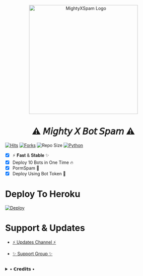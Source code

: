 <p align="center">
  <img src="https://telegra.ph/file/38eae16b57a0c2d039423.jpg"width="350"" alt="MightyXSpam Logo">
</p>
<h1 align="center">
  <b>⚠️ 𝘔𝘪𝘨𝘩𝘵𝘺 𝘟 𝘉𝘰𝘵 𝘚𝘱𝘢𝘮 ⚠️</b>
</h1>

[![Hits](https://hits.seeyoufarm.com/api/count/incr/badge.svg?url=https%3A%2F%2Fgithub.com%2FBeingMighty%2FMightyXBotSpam&count_bg=%2379C83D&title_bg=%23555555&icon=&icon_color=%23E7E7E7&title=Hits&edge_flat=true)](https://github.com/BeingMighty/MightyXBotSpam)
[![Forks](https://img.shields.io/github/forks/BeingMighty/MightyXBotSpam?style=flat-square&color=blue)](https://github.com/BeingMighty/MightyXBotSpam/fork)
![Repo Size](https://img.shields.io/github/repo-size/BeingMighty/MightyXBotSpam?&color=limegreen&style=flat-square&logo=github)
[![Python](https://img.shields.io/badge/Python-v3.9.7-blue?style=flat-square)](https://www.python.org/)

 
- [x] ⚡ 𝐅𝐚𝐬𝐭 & 𝐒𝐭𝐚𝐛𝐥𝐞 ✨
- [x] Deploy 10 Bots in One Time 🔥
- [x] PormSpam 🌚
- [x] Deploy Using Bot Token 🤖

# Deploy To Heroku

[![Deploy](https://www.herokucdn.com/deploy/button.svg)](https://heroku.com/deploy?template=https://github.com/quintessentiallypure/MightyBotSpamDeploy)


# Support & Updates
* [⚡ Updates Channel ⚡](https://t.me/MightyXUpdates)

* [✨ Support Group ✨](https://t.me/MightyXSupport)
<br>

<details>
 
  <summary> • 𝗖𝗿𝗲𝗱𝗶𝘁𝘀 • </summary>
  
* [RiZoeL Creator](https://github.com/MrRizoel) For Base.
* [MightyX Creator](https://github.com/BeingMighty)
* [Lonami](https://github.com/LonamiWebs/) For [Telethon.](https://github.com/LonamiWebs/Telethon)

</details>
